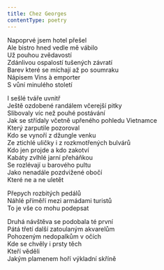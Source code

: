 ```yaml
---
title: Chez Georges
contentType: poetry
---
```


<section>

Napoprvé jsem hotel přešel  
Ale bistro hned vedle mě vábilo  
Už pouhou zvědavostí  
Zdánlivou ospalostí tušených závratí  
Barev které se míchají až po soumraku  
Nápisem Vins à emporter  
S vůní minulého století

</section>

<section>

I sešlé tváře uvnitř  
Ještě ozdobené randálem včerejší pitky  
Slibovaly víc než pouhé postávání  
Jak se střídaly včetně upřeného pohledu Vietnamce  
Který zarputile pozoroval  
Kdo se vynoří z džungle venku  
Ze ztichlé uličky i z rozkmotřených bulvárů  
Kdo jen projde a kdo zakotví  
Kabáty zvlhlé jarní přeháňkou  
Se rozlévají u barového pultu  
Jako nenadále pozdvižené obočí  
Které ne a ne uletět

Přepych rozbitých pedálů  
Náhlé příměří mezi armádami turistů  
To je vše co mohu podepsat

</section>

<section>

Druhá návštěva se podobala té první  
Pátá třetí další zatoulaným akvarelům  
Pohozeným nedopalkům v očích  
Kde se chvěly i prsty těch  
Kteří věděli  
Jakým plamenem hoří výkladní skříně

</section>
